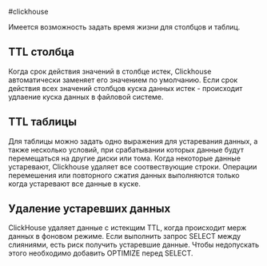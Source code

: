 #clickhouse 

Имеется возможность задать время жизни для столбцов и таблиц.

## TTL столбца

Когда срок действия значений в столбце истек, Clickhouse автоматически заменяет его значением по умолчанию. Если срок действия всех значений столбцов куска данных истек - происходит удлаение куска данных в файловой системе.

## TTL таблицы

Для таблицы можно задать одно выражения для устаревания данных, а также несколько условий, при срабатывании которых данные будут перемещаться на другие диски или тома. Когда некоторые данные устаревают, Clickhouse удаляет все соотвествующие строки. Операции перемешения или повторного сжатия данных выполняются только когда устаревают все данные в куске.

## Удаление устаревших данных

ClickHouse удаляет данные с истекщим TTL, когда происходит мерж данных в фоновом режиме. Если выполнить запрос SELECT между слияниями, есть риск получить устаревшие данные. Чтобы недопускать этого необходимо добавить OPTIMIZE перед SELECT.
